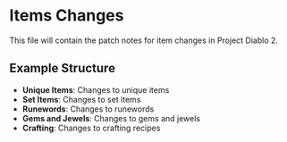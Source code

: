 # Items Changes

This file will contain the patch notes for item changes in Project Diablo 2.

## Example Structure

- **Unique Items**: Changes to unique items
- **Set Items**: Changes to set items
- **Runewords**: Changes to runewords
- **Gems and Jewels**: Changes to gems and jewels
- **Crafting**: Changes to crafting recipes
